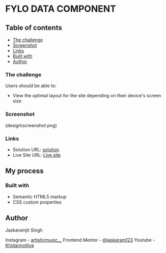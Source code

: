 # FYLO DATA COMPONENT

## Table of contents

  - [The challenge](#the-challenge)
  - [Screenshot](#screenshot)
  - [Links](#links)
  - [Built with](#built-with)
  - [Author](#author)

### The challenge

Users should be able to:

- View the optimal layout for the site depending on their device's screen size

### Screenshot
(design\screenshot.png)

### Links

- Solution URL: [solution](https://www.frontendmentor.io/solutions/learned-about-progress-tag-in-html5-GzrFHVEvs)
- Live Site URL: [Live site](https://jaskaram123.github.io/fylodata/)

## My process

### Built with

- Semantic HTML5 markup
- CSS custom properties

## Author
Jaskaramjit Singh

Instagram - [artisticmusic__](https://www.instagram.com/artisticmusic__/)
Frontend Mentor - [@jaskaram123](https://www.frontendmentor.io/profile/jaskaram123)
Youtube - [Khidarinotlive](https://www.youtube.com/channel/UCfJJytAIVR4i4CIOoPxy2Gw)

